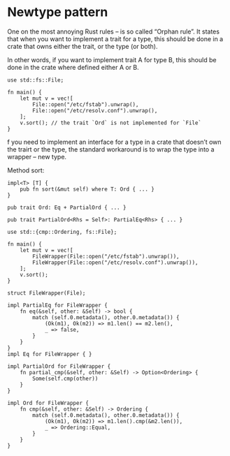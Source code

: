 # Newtype pattern

One on the most annoying Rust rules – is so called “Orphan rule”. It states that when you want to implement a trait for a type, this should be done in a crate that owns either the trait, or the type (or both).

In other words, if you want to implement trait A for type B, this should be done in the crate where defined either A or B.

```
use std::fs::File;

fn main() {
    let mut v = vec![
        File::open("/etc/fstab").unwrap(),
        File::open("/etc/resolv.conf").unwrap(),
    ];
    v.sort(); // the trait `Ord` is not implemented for `File`
}
```

f you need to implement an interface for a type in a crate that doesn’t own the trairt or the type, the standard workaround is to wrap the type into a wrapper – new type.

Method sort:

```
impl<T> [T] {
    pub fn sort(&mut self) where T: Ord { ... }
}
```

```
pub trait Ord: Eq + PartialOrd { ... }

pub trait PartialOrd<Rhs = Self>: PartialEq<Rhs> { ... }
```

```
use std::{cmp::Ordering, fs::File};

fn main() {
    let mut v = vec![
        FileWrapper(File::open("/etc/fstab").unwrap()),
        FileWrapper(File::open("/etc/resolv.conf").unwrap()),
    ];
    v.sort();
}

struct FileWrapper(File);

impl PartialEq for FileWrapper {
    fn eq(&self, other: &Self) -> bool {
        match (self.0.metadata(), other.0.metadata()) {
            (Ok(m1), Ok(m2)) => m1.len() == m2.len(),
            _ => false,
        }
    }
}
impl Eq for FileWrapper { }

impl PartialOrd for FileWrapper {
    fn partial_cmp(&self, other: &Self) -> Option<Ordering> {
        Some(self.cmp(other))
    }
}

impl Ord for FileWrapper {
    fn cmp(&self, other: &Self) -> Ordering {
        match (self.0.metadata(), other.0.metadata()) {
            (Ok(m1), Ok(m2)) => m1.len().cmp(&m2.len()),
            _ => Ordering::Equal,
        }
    }
}
```
